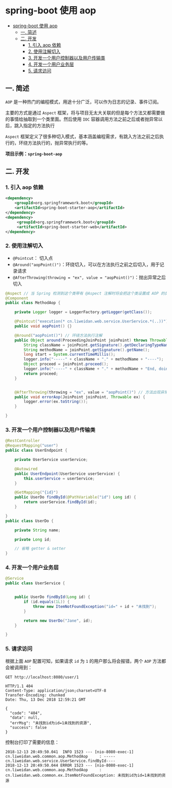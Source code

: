 # spring-boot 使用 aop

* [spring-boot 使用 aop](#spring-boot-使用-aop)
  * [一. 简述](#一-简述)
  * [二. 开发](#二-开发)
    * [1. 引入 aop 依赖](#1-引入-aop-依赖)
    * [2. 使用注解切入](#2-使用注解切入)
    * [3. 开发一个用户控制器以及用户传输类](#3-开发一个用户控制器以及用户传输类)
    * [4. 开发一个用户业务层](#4-开发一个用户业务层)
    * [5. 请求访问](#5-请求访问)

## 一. 简述

`AOP` 是一种热门的编程模式，用途十分广泛，可以作为日志的记录、事件订阅。

主要的方式是通过 `Aspect` 框架，将与项目无太大关联的但是每个方法又都需要做的事情给抽取到一个类里面。然后使用 `IOC` 容器调用方法之前之后或者抛异常以后，跳入指定的方法执行

`Aspect` 框架定义了很多种切入模式，基本涵盖编程需求，有跳入方法之前之后执行的，环绕方法执行的，抛异常执行的等。

**项目示例：`spring-boot-aop`**

## 二. 开发

### 1. 引入 aop 依赖

```xml
<dependency>
    <groupId>org.springframework.boot</groupId>
    <artifactId>spring-boot-starter-aop</artifactId>
</dependency>        
<dependency>
     <groupId>org.springframework.boot</groupId>
     <artifactId>spring-boot-starter-web</artifactId>
</dependency>

```

### 2. 使用注解切入

- `@Pointcut`： 切入点
- `@Around("aopPoint()")`：环绕切入，可以在方法执行之前之后切入，用于记录请求
- `@AfterThrowing(throwing = "ex", value = "aopPoint()")`：抛出异常之后切入


```java
@Aspect // 当 Spring 检测到这个类带有 @Aspect 注解时将会把这个类设置成 AOP 的类
@Component
public class MethodAop {

    private Logger logger = LoggerFactory.getLogger(getClass());

    @Pointcut("execution(* cn.liweidan.web.service.UserService.*(..))")
    public void aopPoint() {}

    @Around("aopPoint()") // 环绕方法执行注解
    public Object around(ProceedingJoinPoint joinPoint) throws Throwable {
        String className = joinPoint.getSignature().getDeclaringTypeName();
        String methodName = joinPoint.getSignature().getName();
        long start = System.currentTimeMillis();
        logger.info("-----" + className + "." + methodName + "----");
        Object proceed = joinPoint.proceed();
        logger.info("-----" + className + "." + methodName + "End, doing in " + (System.currentTimeMillis() - start) + "ms----");
        return proceed;
    }


    @AfterThrowing(throwing = "ex", value = "aopPoint()") // 方法出现异常时执行
    public void errorAop(JoinPoint joinPoint, Throwable ex) {
        logger.error(ex.toString());
    }

}
```

### 3. 开发一个用户控制器以及用户传输类

```java
@RestController
@RequestMapping("user")
public class UserEndpoint {

    private UserService userService;

    @Autowired
    public UserEndpoint(UserService userService) {
        this.userService = userService;
    }

    @GetMapping("{id}")
    public UserDo findById(@PathVariable("id") Long id) {
        return userService.findById(id);
    }

}
public class UserDo {

    private String name;

    private Long id;

    // 省略 getter & setter
}

```

### 4. 开发一个用户业务层

```java
@Service
public class UserService {


    public UserDo findById(Long id) {
        if (id.equals(1L)) {
            throw new ItemNotFoundException("id=" + id + "未找到");
        }

        return new UserDo("Jane", id);
    }

}

```

### 5. 请求访问

根据上面 `AOP` 配置可知，如果请求 `id` 为 `1` 的用户那么将会报错，两个 `AOP` 方法都会被调用到：

```
GET http://localhost:8080/user/1

HTTP/1.1 404 
Content-Type: application/json;charset=UTF-8
Transfer-Encoding: chunked
Date: Thu, 13 Dec 2018 12:59:21 GMT

{
  "code": "404",
  "data": null,
  "errMsg": "未找到id为id=1未找到的资源",
  "success": false
}
```

控制台打印了需要的信息：

```
2018-12-13 20:49:50.041  INFO 1523 --- [nio-8080-exec-1] cn.liweidan.web.common.aop.MethodAop     : -----cn.liweidan.web.service.UserService.findById----
2018-12-13 20:49:50.044 ERROR 1523 --- [nio-8080-exec-1] cn.liweidan.web.common.aop.MethodAop     : cn.liweidan.web.common.ex.ItemNotFoundException: 未找到id为id=1未找到的资源
```


